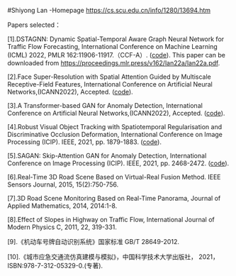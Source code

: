 #Shiyong  Lan -Homepage
https://cs.scu.edu.cn/info/1280/13694.htm

Papers selected：

[1].DSTAGNN: Dynamic Spatial-Temporal Aware Graph Neural Network for Traffic Flow Forecasting, International Conference on Machine Learning (ICML) 2022, PMLR 162:11906-11917.（CCF-A）. ([code](https://github.com/SYLan2019/DSTAGNN)). This paper can be downloaded from https://proceedings.mlr.press/v162/lan22a/lan22a.pdf. 

[2].Face Super-Resolution with Spatial Attention Guided by Multiscale Receptive-Field Features, International Conference on Artificial Neural Networks,(ICANN2022), Accepted. ([code](https://github.com/SYLan2019/MRRNet)).

[3].A Transformer-based GAN for Anomaly Detection, International Conference on Artificial Neural Networks,(ICANN2022), Accepted. ([code](https://github.com/SYLan2019/Transformer-Gan-Anomaly-Detection)).

[4].Robust Visual Object Tracking with Spatiotemporal Regularisation and Discriminative Occlusion Deformation, International Conference on Image Processing (ICIP). IEEE, 2021, pp. 1879-1883. ([code](https://github.com/SYLan2019/STDOD)).

[5].SAGAN: Skip-Attention GAN for Anomaly Detection, International Conference on Image Processing (ICIP). IEEE, 2021, pp. 2468-2472. ([code](https://github.com/SYLan2019/Skip-Attention-GAN)).

[6].Real-Time 3D Road Scene Based on Virtual-Real Fusion Method. IEEE Sensors Journal, 2015, 15(2):750-756.

[7].3D Road Scene Monitoring Based on Real-Time Panorama, Journal of Applied Mathematics, 2014, 2014:1-8.

[8].Effect of Slopes in Highway on Traffic Flow, International Journal of Modern Physics C, 2011, 22, 319-331.

[9].《机动车号牌自动识别系统》国家标准 GB/T 28649-2012.

[10].《城市应急交通流仿真建模与模拟》，中国科学技术大学出版社， 2021，ISBN:978-7-312-05329-0.(专著). 
